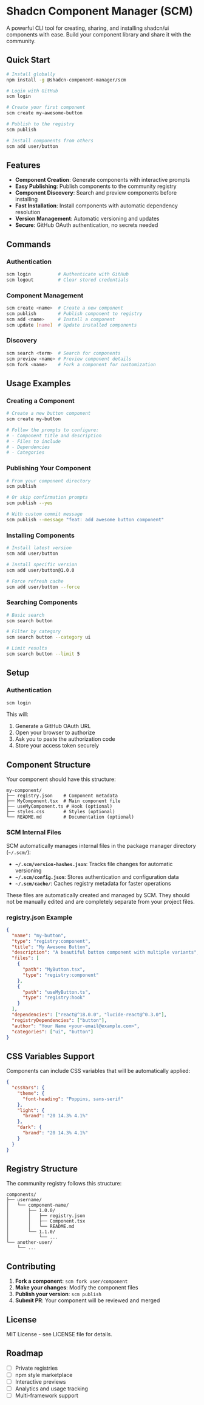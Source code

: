 # Shadcn Component Manager (SCM)

A powerful CLI tool for creating, sharing, and installing shadcn/ui components with ease. Build your component library and share it with the community.

## Quick Start

```bash
# Install globally
npm install -g @shadcn-component-manager/scm

# Login with GitHub
scm login

# Create your first component
scm create my-awesome-button

# Publish to the registry
scm publish

# Install components from others
scm add user/button
```

## Features

- **Component Creation**: Generate components with interactive prompts
- **Easy Publishing**: Publish components to the community registry
- **Component Discovery**: Search and preview components before installing
- **Fast Installation**: Install components with automatic dependency resolution
- **Version Management**: Automatic versioning and updates
- **Secure**: GitHub OAuth authentication, no secrets needed

## Commands

### Authentication

```bash
scm login          # Authenticate with GitHub
scm logout         # Clear stored credentials
```

### Component Management

```bash
scm create <name>  # Create a new component
scm publish        # Publish component to registry
scm add <name>     # Install a component
scm update [name]  # Update installed components
```

### Discovery

```bash
scm search <term>  # Search for components
scm preview <name> # Preview component details
scm fork <name>    # Fork a component for customization
```

## Usage Examples

### Creating a Component

```bash
# Create a new button component
scm create my-button

# Follow the prompts to configure:
# - Component title and description
# - Files to include
# - Dependencies
# - Categories
```

### Publishing Your Component

```bash
# From your component directory
scm publish

# Or skip confirmation prompts
scm publish --yes

# With custom commit message
scm publish --message "feat: add awesome button component"
```

### Installing Components

```bash
# Install latest version
scm add user/button

# Install specific version
scm add user/button@1.0.0

# Force refresh cache
scm add user/button --force
```

### Searching Components

```bash
# Basic search
scm search button

# Filter by category
scm search button --category ui

# Limit results
scm search button --limit 5
```

## Setup

### Authentication

```bash
scm login
```

This will:

1. Generate a GitHub OAuth URL
2. Open your browser to authorize
3. Ask you to paste the authorization code
4. Store your access token securely

## Component Structure

Your component should have this structure:

```
my-component/
├── registry.json    # Component metadata
├── MyComponent.tsx  # Main component file
├── useMyComponent.ts # Hook (optional)
├── styles.css       # Styles (optional)
└── README.md        # Documentation (optional)
```

### SCM Internal Files

SCM automatically manages internal files in the package manager directory (`~/.scm/`):

- **`~/.scm/version-hashes.json`**: Tracks file changes for automatic versioning
- **`~/.scm/config.json`**: Stores authentication and configuration data
- **`~/.scm/cache/`**: Caches registry metadata for faster operations

These files are automatically created and managed by SCM. They should not be manually edited and are completely separate from your project files.

### registry.json Example

```json
{
  "name": "my-button",
  "type": "registry:component",
  "title": "My Awesome Button",
  "description": "A beautiful button component with multiple variants",
  "files": [
    {
      "path": "MyButton.tsx",
      "type": "registry:component"
    },
    {
      "path": "useMyButton.ts",
      "type": "registry:hook"
    }
  ],
  "dependencies": ["react@^18.0.0", "lucide-react@^0.3.0"],
  "registryDependencies": ["button"],
  "author": "Your Name <your-email@example.com>",
  "categories": ["ui", "button"]
}
```

## CSS Variables Support

Components can include CSS variables that will be automatically applied:

```json
{
  "cssVars": {
    "theme": {
      "font-heading": "Poppins, sans-serif"
    },
    "light": {
      "brand": "20 14.3% 4.1%"
    },
    "dark": {
      "brand": "20 14.3% 4.1%"
    }
  }
}
```

## Registry Structure

The community registry follows this structure:

```
components/
├── username/
│   └── component-name/
│       ├── 1.0.0/
│       │   ├── registry.json
│       │   ├── Component.tsx
│       │   └── README.md
│       └── 1.1.0/
│           └── ...
└── another-user/
    └── ...
```

## Contributing

1. **Fork a component**: `scm fork user/component`
2. **Make your changes**: Modify the component files
3. **Publish your version**: `scm publish`
4. **Submit PR**: Your component will be reviewed and merged

## License

MIT License - see LICENSE file for details.

## Roadmap

- [ ] Private registries
- [ ] npm style marketplace
- [ ] Interactive previews
- [ ] Analytics and usage tracking
- [ ] Multi-framework support
